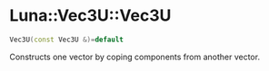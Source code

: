 # Luna::Vec3U::Vec3U

```c++
Vec3U(const Vec3U &)=default
```

Constructs one vector by coping components from another vector. 

